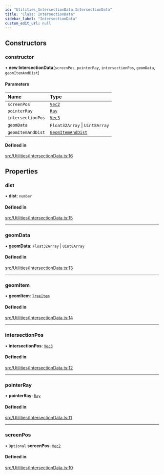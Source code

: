 ```yaml
---
id: "Utilities_IntersectionData.IntersectionData"
title: "Class: IntersectionData"
sidebar_label: "IntersectionData"
custom_edit_url: null
---
```




## Constructors

### constructor

• **new IntersectionData**(`screenPos`, `pointerRay`, `intersectionPos`, `geomData`, `geomItemAndDist`)

#### Parameters

| Name | Type |
| :------ | :------ |
| `screenPos` | [`Vec2`](../Math/Math_Vec2.Vec2) |
| `pointerRay` | [`Ray`](../Math/Math_Ray.Ray) |
| `intersectionPos` | [`Vec3`](../Math/Math_Vec3.Vec3) |
| `geomData` | `Float32Array` \| `Uint8Array` |
| `geomItemAndDist` | [`GeomItemAndDist`](Utilities_IntersectionData.GeomItemAndDist) |

#### Defined in

[src/Utilities/IntersectionData.ts:16](https://github.com/ZeaInc/zea-engine/blob/d12d3e016/src/Utilities/IntersectionData.ts#L16)

## Properties

### dist

• **dist**: `number`

#### Defined in

[src/Utilities/IntersectionData.ts:15](https://github.com/ZeaInc/zea-engine/blob/d12d3e016/src/Utilities/IntersectionData.ts#L15)

___

### geomData

• **geomData**: `Float32Array` \| `Uint8Array`

#### Defined in

[src/Utilities/IntersectionData.ts:13](https://github.com/ZeaInc/zea-engine/blob/d12d3e016/src/Utilities/IntersectionData.ts#L13)

___

### geomItem

• **geomItem**: [`TreeItem`](../SceneTree/SceneTree_TreeItem.TreeItem)

#### Defined in

[src/Utilities/IntersectionData.ts:14](https://github.com/ZeaInc/zea-engine/blob/d12d3e016/src/Utilities/IntersectionData.ts#L14)

___

### intersectionPos

• **intersectionPos**: [`Vec3`](../Math/Math_Vec3.Vec3)

#### Defined in

[src/Utilities/IntersectionData.ts:12](https://github.com/ZeaInc/zea-engine/blob/d12d3e016/src/Utilities/IntersectionData.ts#L12)

___

### pointerRay

• **pointerRay**: [`Ray`](../Math/Math_Ray.Ray)

#### Defined in

[src/Utilities/IntersectionData.ts:11](https://github.com/ZeaInc/zea-engine/blob/d12d3e016/src/Utilities/IntersectionData.ts#L11)

___

### screenPos

• `Optional` **screenPos**: [`Vec2`](../Math/Math_Vec2.Vec2)

#### Defined in

[src/Utilities/IntersectionData.ts:10](https://github.com/ZeaInc/zea-engine/blob/d12d3e016/src/Utilities/IntersectionData.ts#L10)

